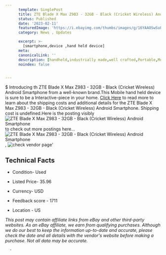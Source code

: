 ```yaml
---
      template: SinglePost
      title: ZTE Blade X Max Z983 - 32GB - Black (Cricket Wireless) Android Smartphone
      status: Published
      date: '2023-02-11'
      featuredImage: 'https://i.ebayimg.com/thumbs/images/g/16YAAOSwSuFhViTt/s-l225.jpg'
      category: News , Updates

      excerpt: >-
        [smartphone,device ,hand held device]
      meta:
      canonicalLink: ''
      description: [handheld,industrially made,well crafted,Portable,Mobile,Compact,Convenient,Lightweight,Maneuverable,Man-portable,Miniature,Carriable,Hand-held,Light,Holdable,Transportable,Mobile device,Pocket-sized,On-the-go,Wireless,Cordless,Compact size,Convenient size, smartphone,device ,hand held device]
      noindex: false
      

---
```

$
      Introducing th ZTE Blade X Max Z983 - 32GB - Black (Cricket Wireless) Android Smartphone from a well-known brand.This Mobile hand held device is sure to be a Interactive-piece in your home. [Click Here](https://www.ebay.com/itm/274971354265?hash=item400591e499%3Ag%3A16YAAOSwSuFhViTt&mkevt=1&mkcid=1&mkrid=711-53200-19255-0&campid=%253CePNCampaignId%253E&customid=%253CreferenceId%253E&toolid=10049) to read more to learn about the shipping costs and additional details for the ZTE Blade X Max Z983 - 32GB - Black (Cricket Wireless) Android Smartphone. Shipping cost is undefined.Here is the posting visibly ![ZTE Blade X Max Z983 - 32GB - Black (Cricket Wireless) Android Smartphone](https://i.ebayimg.com/thumbs/images/g/16YAAOSwSuFhViTt/s-l225.jpg) to check out more postings here... ![ZTE Blade X Max Z983 - 32GB - Black (Cricket Wireless) Android Smartphone](https://i.ebayimg.com/images/g/16YAAOSwSuFhViTt/s-l1600.jpg), ![check vendor page](https://origin-galleryplus.ebayimg.com/ws/web/274971354265_2_0_1/225x225.jpg,https://origin-galleryplus.ebayimg.com/ws/web/274971354265_3_0_1/225x225.jpg,https://origin-galleryplus.ebayimg.com/ws/web/274971354265_4_0_1/225x225.jpg)'

      

 ## Technical Facts 



     
      

 - Condition- Used 


      

 - Listed Price- 35.96 


      

 - Currency- USD 


      

 - Feedback score - 1711 


      

 - Location - US 


      
      

 *_This post may contain affiliate links from eBay and other third-party websites. As an eBay affiliate, we earn from qualifying purchases. Although we do our best to keep the information up-to-date and accurate, please check the date and all details with the vendor's website before making a purchase. Not all data may be accurate._*




      -
